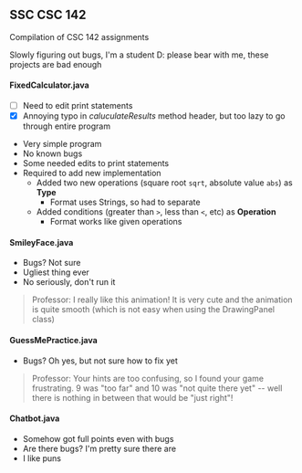 ## SSC CSC 142
Compilation of CSC 142 assignments

Slowly figuring out bugs, I'm a student D: please bear with me, these projects are bad enough
#### FixedCalculator.java
- [ ] Need to edit print statements
- [x] Annoying typo in *caluculateResults* method header, but too lazy to go through entire program
- Very simple program
- No known bugs
- Some needed edits to print statements
- Required to add new implementation
  - Added two new operations (square root `sqrt`, absolute value `abs`) as **Type**
    - Format uses Strings, so had to separate
  - Added conditions (greater than `>`, less than `<`, etc) as **Operation**
    - Format works like given operations
#### SmileyFace.java
- Bugs? Not sure
- Ugliest thing ever
- No seriously, don't run it
> Professor: I really like this animation! It is very cute and the animation is quite smooth (which is not easy when using the DrawingPanel class)
#### GuessMePractice.java
- Bugs? Oh yes, but not sure how to fix yet
> Professor: Your hints are too confusing, so I found your game frustrating. 9 was "too far" and 10 was "not quite there yet" -- well there is nothing in between that would be "just right"!
#### Chatbot.java
- Somehow got full points even with bugs
- Are there bugs? I'm pretty sure there are
- I like puns
